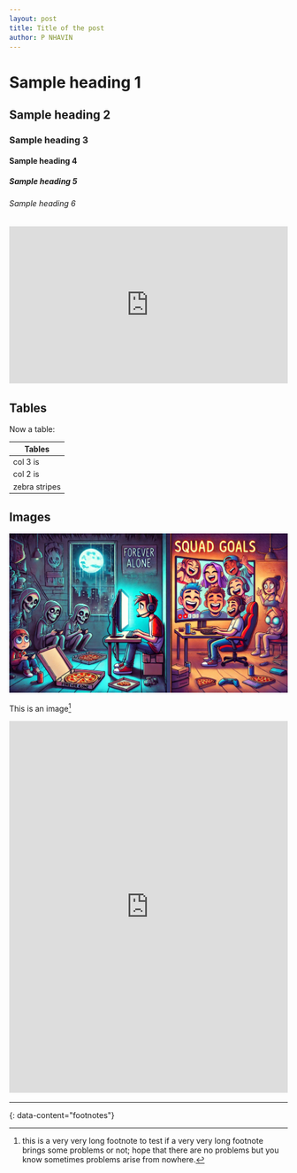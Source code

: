 ```yaml
---
layout: post
title: Title of the post
author: P NHAVIN
---
```




# Sample heading 1
## Sample heading 2
### Sample heading 3
#### Sample heading 4
##### Sample heading 5
###### Sample heading 6



<iframe src="https://1drv.ms/p/s!Av5rDbD5hPIjtRscatz6gkEkJ1W0?embed=1&amp;em=2&amp;wdAr=1.7777777777777777" style="width: 100%; aspect-ratio: 16 / 9;" frameborder="0">This is an embedded <a target="_blank" href="https://office.com">Microsoft Office</a> presentation, powered by <a target="_blank" href="https://office.com/webapps">Office</a>.</iframe>











## Tables

Now a table:

| Tables        | 
| ---           |
| col 3 is      | 
| col 2 is      |
| zebra stripes | 

## Images

![theme logo](images/eng%20img1.webp)

This is an image[^4]

<iframe src="https://docs.google.com/forms/d/e/1FAIpQLSdotmZylpHSMyHvC3a3VrV_Ghww6PN1pNDFZREScshQSlkLbA/viewform?embedded=true" style="width: 100%; aspect-ratio: 3 / 4;" frameborder="0" marginheight="0" marginwidth="0">Loading…</iframe>

---
{: data-content="footnotes"}

[^1]: this is a footnote. You should reach here if you click on the corresponding superscript number.
[^2]: hey there, don't forget to read all the footnotes!
[^3]: this is another footnote.
[^4]: this is a very very long footnote to test if a very very long footnote brings some problems or not; hope that there are no problems but you know sometimes problems arise from nowhere.
